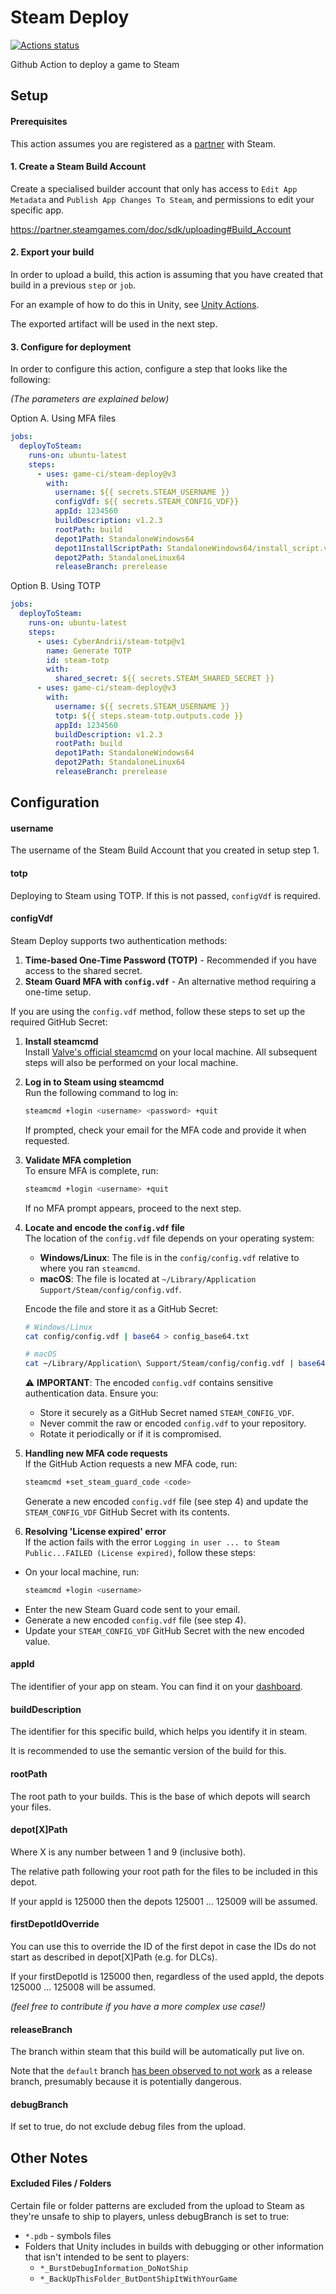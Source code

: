 # Steam Deploy

[![Actions status](https://github.com/game-ci/steam-deploy/actions/workflows/main.yml/badge.svg?branch=main)](https://github.com/game-ci/steam-deploy/actions/workflows/main.yml)

Github Action to deploy a game to Steam

## Setup

#### Prerequisites

This action assumes you are registered as a [partner](https://partner.steamgames.com/) with Steam.

#### 1. Create a Steam Build Account

Create a specialised builder account that only has access to `Edit App Metadata` and `Publish App Changes To Steam`,
and permissions to edit your specific app.

https://partner.steamgames.com/doc/sdk/uploading#Build_Account

#### 2. Export your build

In order to upload a build, this action is assuming that you have created that build in a previous `step` or `job`.

For an example of how to do this in Unity, see [Unity Actions](https://github.com/game-ci/unity-actions).

The exported artifact will be used in the next step.

#### 3. Configure for deployment

In order to configure this action, configure a step that looks like the following:

_(The parameters are explained below)_

Option A. Using MFA files

```yaml
jobs:
  deployToSteam:
    runs-on: ubuntu-latest
    steps:
      - uses: game-ci/steam-deploy@v3
        with:
          username: ${{ secrets.STEAM_USERNAME }}          
          configVdf: ${{ secrets.STEAM_CONFIG_VDF}}          
          appId: 1234560
          buildDescription: v1.2.3
          rootPath: build
          depot1Path: StandaloneWindows64
          depot1InstallScriptPath: StandaloneWindows64/install_script.vdf
          depot2Path: StandaloneLinux64
          releaseBranch: prerelease
```

Option B. Using TOTP

```yaml
jobs:
  deployToSteam:
    runs-on: ubuntu-latest
    steps:
      - uses: CyberAndrii/steam-totp@v1
        name: Generate TOTP
        id: steam-totp
        with:
          shared_secret: ${{ secrets.STEAM_SHARED_SECRET }}
      - uses: game-ci/steam-deploy@v3
        with:
          username: ${{ secrets.STEAM_USERNAME }}          
          totp: ${{ steps.steam-totp.outputs.code }}
          appId: 1234560
          buildDescription: v1.2.3
          rootPath: build
          depot1Path: StandaloneWindows64
          depot2Path: StandaloneLinux64
          releaseBranch: prerelease
```

## Configuration

#### username

The username of the Steam Build Account that you created in setup step 1.

#### totp

Deploying to Steam using TOTP. If this is not passed, `configVdf` is required.

#### configVdf

Steam Deploy supports two authentication methods:

1. **Time-based One-Time Password (TOTP)** - Recommended if you have access to the shared secret.
2. **Steam Guard MFA with `config.vdf`** - An alternative method requiring a one-time setup.

If you are using the `config.vdf` method, follow these steps to set up the required GitHub Secret:

1. **Install steamcmd**  
   Install [Valve's official steamcmd](https://partner.steamgames.com/doc/sdk/uploading#1) on your local machine. All subsequent steps will also be performed on your local machine.

2. **Log in to Steam using steamcmd**  
   Run the following command to log in:
   ```bash
   steamcmd +login <username> <password> +quit
   ```
   If prompted, check your email for the MFA code and provide it when requested.

3. **Validate MFA completion**  
   To ensure MFA is complete, run:
   ```bash
   steamcmd +login <username> +quit
   ```
   If no MFA prompt appears, proceed to the next step.

4. **Locate and encode the `config.vdf` file**  
   The location of the `config.vdf` file depends on your operating system:
   - **Windows/Linux**: The file is in the `config/config.vdf` relative to where you ran `steamcmd`.
   - **macOS**: The file is located at `~/Library/Application Support/Steam/config/config.vdf`.

    Encode the file and store it as a GitHub Secret:
    ```bash
    # Windows/Linux
    cat config/config.vdf | base64 > config_base64.txt
    
    # macOS
    cat ~/Library/Application\ Support/Steam/config/config.vdf | base64 > config_base64.txt
    ```
    ⚠️ **IMPORTANT**: The encoded `config.vdf` contains sensitive authentication data. Ensure you:
   - Store it securely as a GitHub Secret named `STEAM_CONFIG_VDF`.
   - Never commit the raw or encoded `config.vdf` to your repository.
   - Rotate it periodically or if it is compromised.

5. **Handling new MFA code requests**  
   If the GitHub Action requests a new MFA code, run:
   ```bash
   steamcmd +set_steam_guard_code <code>
   ```
   Generate a new encoded `config.vdf` file (see step 4) and update the `STEAM_CONFIG_VDF` GitHub Secret with its contents.

6. **Resolving 'License expired' error**  
   If the action fails with the error `Logging in user ... to Steam Public...FAILED (License expired)`, follow these steps:
  - On your local machine, run:
    ```bash
    steamcmd +login <username>
    ```
  - Enter the new Steam Guard code sent to your email.
  - Generate a new encoded `config.vdf` file (see step 4).
  - Update your `STEAM_CONFIG_VDF` GitHub Secret with the new encoded value.

#### appId

The identifier of your app on steam. You can find it on your [dashboard](https://partner.steamgames.com/dashboard).

#### buildDescription

The identifier for this specific build, which helps you identify it in steam. 

It is recommended to use the semantic version of the build for this.

#### rootPath

The root path to your builds. This is the base of which depots will search your files.

#### depot[X]Path

Where X is any number between 1 and 9 (inclusive both).

The relative path following your root path for the files to be included in this depot.

If your appId is 125000 then the depots 125001 ... 125009 will be assumed.

#### firstDepotIdOverride

You can use this to override the ID of the first depot in case the IDs do not start as described in depot[X]Path (e.g. for DLCs).

If your firstDepotId is 125000 then, regardless of the used appId, the depots 125000 ... 125008 will be assumed.

_(feel free to contribute if you have a more complex use case!)_

#### releaseBranch

The branch within steam that this build will be automatically put live on.

Note that the `default` branch [has been observed to not work](https://github.com/game-ci/steam-deploy/issues/19) as a release branch, presumably because it is potentially dangerous.

#### debugBranch

If set to true, do not exclude debug files from the upload.

## Other Notes

#### Excluded Files / Folders

Certain file or folder patterns are excluded from the upload to Steam as they're unsafe to ship to players, unless debugBranch is set to true:

- `*.pdb` - symbols files
- Folders that Unity includes in builds with debugging or other information that isn't intended to be sent to players:
    - `*_BurstDebugInformation_DoNotShip`
    - `*_BackUpThisFolder_ButDontShipItWithYourGame`
